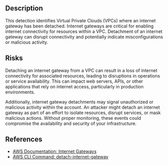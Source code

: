 ## Description

This detection identifies Virtual Private Clouds (VPCs) where an internet gateway has been detached. Internet gateways are critical for enabling internet connectivity for resources within a VPC. Detachment of an internet gateway can disrupt connectivity and potentially indicate misconfigurations or malicious activity.

## Risks

Detaching an internet gateway from a VPC can result in a loss of internet connectivity for associated resources, leading to disruptions in operations or service availability. This can impact web servers, APIs, or other applications that rely on internet access, particularly in production environments.

Additionally, internet gateway detachments may signal unauthorized or malicious activity within the account. An attacker might detach an internet gateway as part of an effort to isolate resources, disrupt services, or mask malicious actions. Without proper monitoring, these events could compromise the availability and security of your infrastructure.

## References

- [AWS Documentation: Internet Gateways](https://docs.aws.amazon.com/vpc/latest/userguide/VPC_Internet_Gateway.html)
- [AWS CLI Command: detach-internet-gateway](https://docs.aws.amazon.com/cli/latest/reference/ec2/detach-internet-gateway.html)